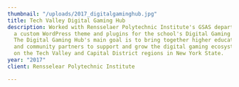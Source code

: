 ```yaml
---
thumbnail: "/uploads/2017_digitalgaminghub.jpg"
title: Tech Valley Digital Gaming Hub
description: Worked with Rensselaer Polytechnic Institute's GSAS department to design/develop
  a custom WordPress theme and plugins for the school's Digital Gaming Hub website.
  The Digital Gaming Hub's main goal is to bring together higher education, industry,
  and community partners to support and grow the digital gaming ecosystem centered
  on the Tech Valley and Capital District regions in New York State.
year: "2017"
client: Rensselear Polytechnic Institute

---
```

